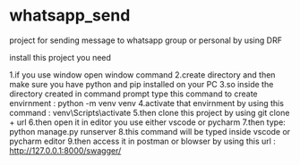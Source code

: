 # whatsapp_send
project for sending message to whatsapp group or personal by using DRF

install this project you need


1.if you use window open window command
2.create directory and then make sure you have python and pip installed on your PC
3.so inside the directory created in command prompt type this command to create envirnment :  python -m venv venv
4.activate that envirnment by using this command : venv\Scripts\activate
5.then clone this project by using git clone + url
6.then open it in editor you use either vscode or pycharm
7.then type: python manage.py runserver 
8.this command will be typed inside vscode or pycharm editor
9.then access it in postman or blowser by using this url : http://127.0.0.1:8000/swagger/
